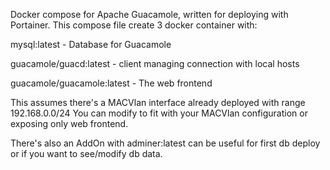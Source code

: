Docker compose for Apache Guacamole, written for deploying with Portainer.
This compose file create 3 docker container with:

mysql:latest - Database for Guacamole

guacamole/guacd:latest - client managing connection with local hosts

guacamole/guacamole:latest - The web frontend

This assumes there's a MACVlan interface already deployed with range 192.168.0.0/24
You can modify to fit with your MACVlan configuration or exposing only web frontend.

There's also an AddOn with adminer:latest can be useful for first db deploy or if you want to see/modify db data.
